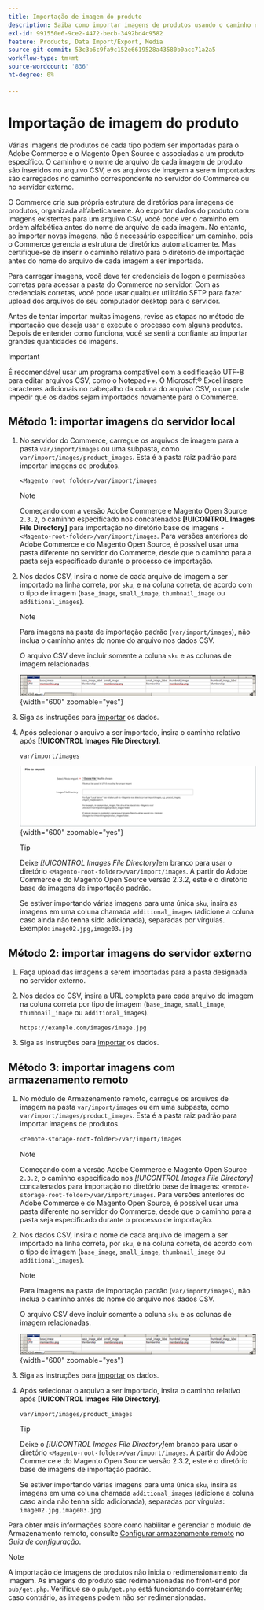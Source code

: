 ```yaml
---
title: Importação de imagem do produto
description: Saiba como importar imagens de produtos usando o caminho e o nome de arquivo de cada imagem.
exl-id: 991550e6-9ce2-4472-becb-3492bd4c9582
feature: Products, Data Import/Export, Media
source-git-commit: 53c3b6c9fa9c152e6619528a43580b0acc71a2a5
workflow-type: tm+mt
source-wordcount: '836'
ht-degree: 0%

---
```


# Importação de imagem do produto

Várias imagens de produtos de cada tipo podem ser importadas para o Adobe Commerce e o Magento Open Source e associadas a um produto específico. O caminho e o nome de arquivo de cada imagem de produto são inseridos no arquivo CSV, e os arquivos de imagem a serem importados são carregados no caminho correspondente no servidor do Commerce ou no servidor externo.

O Commerce cria sua própria estrutura de diretórios para imagens de produtos, organizada alfabeticamente. Ao exportar dados do produto com imagens existentes para um arquivo CSV, você pode ver o caminho em ordem alfabética antes do nome de arquivo de cada imagem. No entanto, ao importar novas imagens, não é necessário especificar um caminho, pois o Commerce gerencia a estrutura de diretórios automaticamente. Mas certifique-se de inserir o caminho relativo para o diretório de importação antes do nome do arquivo de cada imagem a ser importada.

Para carregar imagens, você deve ter credenciais de logon e permissões corretas para acessar a pasta do Commerce no servidor. Com as credenciais corretas, você pode usar qualquer utilitário SFTP para fazer upload dos arquivos do seu computador desktop para o servidor.

Antes de tentar importar muitas imagens, revise as etapas no método de importação que deseja usar e execute o processo com alguns produtos. Depois de entender como funciona, você se sentirá confiante ao importar grandes quantidades de imagens.

>[!IMPORTANT]
>
>É recomendável usar um programa compatível com a codificação UTF-8 para editar arquivos CSV, como o Notepad++. O Microsoft® Excel insere caracteres adicionais no cabeçalho da coluna do arquivo CSV, o que pode impedir que os dados sejam importados novamente para o Commerce.

## Método 1: importar imagens do servidor local

1. No servidor do Commerce, carregue os arquivos de imagem para a pasta `var/import/images` ou uma subpasta, como `var/import/images/product_images`. Esta é a pasta raiz padrão para importar imagens de produtos.

   ```
   <Magento root folder>/var/import/images
   ```

   >[!NOTE]
   >
   >Começando com a versão Adobe Commerce e Magento Open Source `2.3.2`, o caminho especificado nos concatenados **[!UICONTROL Images File Directory]** para importação no diretório base de imagens - `<Magento-root-folder>/var/import/images`. Para versões anteriores do Adobe Commerce e do Magento Open Source, é possível usar uma pasta diferente no servidor do Commerce, desde que o caminho para a pasta seja especificado durante o processo de importação.

1. Nos dados CSV, insira o nome de cada arquivo de imagem a ser importado na linha correta, por `sku`, e na coluna correta, de acordo com o tipo de imagem (`base_image`, `small_image`, `thumbnail_image` ou `additional_images`).

   >[!NOTE]
   >
   >Para imagens na pasta de importação padrão (`var/import/images`), não inclua o caminho antes do nome do arquivo nos dados CSV.

   O arquivo CSV deve incluir somente a coluna `sku` e as colunas de imagem relacionadas.

   ![Exemplo - Importação de dados de imagem CSV](./assets/data-import-csv-image-files-default-local.png){width="600" zoomable="yes"}

1. Siga as instruções para [importar](data-import.md) os dados.

1. Após selecionar o arquivo a ser importado, insira o caminho relativo após **[!UICONTROL Images File Directory]**.

   ```
   var/import/images
   ```

   ![Diretório do arquivo de imagens de importação de dados](./assets/data-import-file-to-import.png){width="600" zoomable="yes"}

   >[!TIP]
   >
   >Deixe _[!UICONTROL Images File Directory]_&#x200B;em branco para usar o diretório `<Magento-root-folder>/var/import/images`. A partir do Adobe Commerce e do Magento Open Source versão 2.3.2, este é o diretório base de imagens de importação padrão.

   Se estiver importando várias imagens para uma única `sku`, insira as imagens em uma coluna chamada `additional_images` (adicione a coluna caso ainda não tenha sido adicionada), separadas por vírgulas. Exemplo: `image02.jpg,image03.jpg`

## Método 2: importar imagens do servidor externo

1. Faça upload das imagens a serem importadas para a pasta designada no servidor externo.

1. Nos dados do CSV, insira a URL completa para cada arquivo de imagem na coluna correta por tipo de imagem (`base_image`, `small_image`, `thumbnail_image` ou `additional_images`).

   ```
   https://example.com/images/image.jpg
   ```

1. Siga as instruções para [importar](data-import.md) os dados.

## Método 3: importar imagens com armazenamento remoto

1. No módulo de Armazenamento remoto, carregue os arquivos de imagem na pasta `var/import/images` ou em uma subpasta, como `var/import/images/product_images`. Esta é a pasta raiz padrão para importar imagens de produtos.

   ```bash
   <remote-storage-root-folder>/var/import/images
   ```

   >[!NOTE]
   >
   >Começando com a versão Adobe Commerce e Magento Open Source `2.3.2`, o caminho especificado nos _[!UICONTROL Images File Directory]_&#x200B;concatenados para importação no diretório base de imagens: `<remote-storage-root-folder>/var/import/images`. Para versões anteriores do Adobe Commerce e do Magento Open Source, é possível usar uma pasta diferente no servidor do Commerce, desde que o caminho para a pasta seja especificado durante o processo de importação.

1. Nos dados CSV, insira o nome de cada arquivo de imagem a ser importado na linha correta, por `sku`, e na coluna correta, de acordo com o tipo de imagem (`base_image`, `small_image`, `thumbnail_image` ou `additional_images`).

   >[!NOTE]
   >
   >Para imagens na pasta de importação padrão (`var/import/images`), não inclua o caminho antes do nome do arquivo nos dados CSV.

   O arquivo CSV deve incluir somente a coluna `sku` e as colunas de imagem relacionadas.

   ![Exemplo - Importação de dados de imagem CSV](./assets/data-import-csv-image-files-default-local.png){width="600" zoomable="yes"}

1. Siga as instruções para [importar](data-import.md) os dados.

1. Após selecionar o arquivo a ser importado, insira o caminho relativo após **[!UICONTROL Images File Directory]**.

   ```
   var/import/images/product_images
   ```

   >[!TIP]
   >
   >Deixe o _[!UICONTROL Images File Directory]_&#x200B;em branco para usar o diretório `<Magento-root-folder>/var/import/images`. A partir do Adobe Commerce e do Magento Open Source versão 2.3.2, este é o diretório base de imagens de importação padrão.

   Se estiver importando várias imagens para uma única `sku`, insira as imagens em uma coluna chamada `additional_images` (adicione a coluna caso ainda não tenha sido adicionada), separadas por vírgulas: `image02.jpg,image03.jpg`

Para obter mais informações sobre como habilitar e gerenciar o módulo de Armazenamento remoto, consulte [Configurar armazenamento remoto](https://experienceleague.adobe.com/docs/commerce-operations/configuration-guide/storage/remote-storage/remote-storage.html) no _Guia de configuração_.

>[!NOTE]
>
>A importação de imagens de produtos não inicia o redimensionamento da imagem. As imagens do produto são redimensionadas no front-end por `pub/get.php`. Verifique se o `pub/get.php` está funcionando corretamente; caso contrário, as imagens podem não ser redimensionadas.

